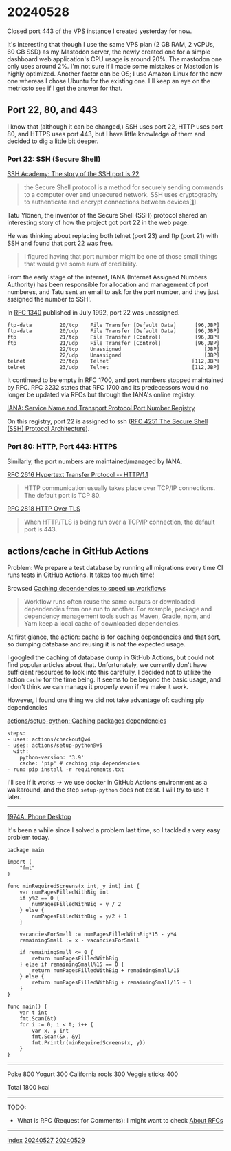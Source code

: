 <head><meta name="viewport" content="width=device-width, initial-scale=1.0, user-scalable=yes" /><meta charset="UTF-8"></head>

# 20240528

Closed port 443 of the VPS instance I created yesterday for now.

It\'s interesting that though I use the same VPS plan (2 GB RAM, 2 vCPUs, 60 GB SSD) as my Mastodon server, the newly created one for a simple dashboard web application\'s CPU usage is around 20%. The mastodon one only uses around 2%. I\'m not sure if I made some mistakes or Mastodon is highly optimized. Another factor can be OS; I use Amazon Linux for the new one whereas I chose Ubuntu for the existing one. I\'ll keep an eye on the metricsto see if I get the answer for that.

## Port 22, 80, and 443

I know that (although it can be changed,) SSH uses port 22, HTTP uses port 80, and HTTPS uses port 443, but I have little knowledge of them and decided to dig a little bit deeper.

### Port 22: SSH (Secure Shell)

[SSH Academy: The story of the SSH port is 22](https://www.ssh.com/academy/ssh/port)

> the Secure Shell protocol is a method for securely sending commands to a computer over and unsecured network. SSH uses cryptography to authenticate and encrypt connections between devices[[1](https://www.cloudflare.com/learning/access-management/what-is-ssh/)].

Tatu Ylönen, the inventor of the Secure Shell (SSH) protocol shared an interesting story of how the project got port 22 in the web page.

He was thinking about replacing both telnet (port 23) and ftp (port 21) with SSH and found that port 22 was free.

> I figured having that port number might be one of those small things that would give some aura of credibility.

From the early stage of the internet, IANA (Internet Assigned Numbers Authority) has been responsible for allocation and management of port numberes, and Tatu sent an email to ask for the port number, and they just assigned the number to SSH!.

In [RFC 1340](https://datatracker.ietf.org/doc/html/rfc1340) published in July 1992, port 22 was unassigned.

```
ftp-data         20/tcp    File Transfer [Default Data]      [96,JBP]
ftp-data         20/udp    File Transfer [Default Data]      [96,JBP]
ftp              21/tcp    File Transfer [Control]           [96,JBP]
ftp              21/udp    File Transfer [Control]           [96,JBP]
                 22/tcp    Unassigned                           [JBP]
                 22/udp    Unassigned                           [JBP]
telnet           23/tcp    Telnet                           [112,JBP]
telnet           23/udp    Telnet                           [112,JBP]
```

It continued to be empty in RFC 1700, and port numbers stopped maintained by RFC. RFC 3232 states that RFC 1700 and its predecessors would no longer be updated via RFCs but through the IANA\'s online registry.

[IANA: Service Name and Transport Protocol Port Number Registry](https://www.iana.org/assignments/service-names-port-numbers/service-names-port-numbers.xhtml)

On this registry, port 22 is assigned to ssh ([RFC 4251 The Secure Shell (SSH) Protocol Architecture](https://www.rfc-editor.org/rfc/rfc4251.html)).

### Port 80: HTTP, Port 443: HTTPS

Similarly, the port numbers are maintained/managed by IANA.

[RFC 2616 Hypertext Transfer Protocol -- HTTP/1.1](https://datatracker.ietf.org/doc/html/rfc2616)

> HTTP communication usually takes place over TCP/IP connections. The default port is TCP 80.

[RFC 2818 HTTP Over TLS](https://datatracker.ietf.org/doc/html/rfc2818)

> When HTTP/TLS is being run over a TCP/IP connection, the default port is 443.

## actions/cache in GitHub Actions

Problem: We prepare a test database by running all migrations every time CI runs tests in GitHub Actions. It takes too much time!

Browsed [Caching dependencies to speed up workflows](https://docs.github.com/en/actions/using-workflows/caching-dependencies-to-speed-up-workflows)

> Workflow runs often reuse the same outputs or downloaded dependencies from one run to another. For example, package and dependency management tools such as Maven, Gradle, npm, and Yarn keep a local cache of downloaded dependencies.

At first glance, the action: cache is for caching dependencies and that sort, so dumping database and reusing it is not the expected usage. 

I googled the caching of database dump in GitHub Actions, but could not find popular articles about that. Unfortunately, we currently don\'t have sufficient resources to look into this carefully, I decided not to utilize the action `cache` for the time being. It seems to be beyond the basic usage, and I don\'t think we can manage it properly even if we make it work.

However, I found one thing we did not take advantage of: caching pip dependencies

[actions/setup-python: Caching packages dependencies](https://github.com/actions/setup-python?tab=readme-ov-file#caching-packages-dependencies)

```
steps:
- uses: actions/checkout@v4
- uses: actions/setup-python@v5
  with:
    python-version: '3.9'
    cache: 'pip' # caching pip dependencies
- run: pip install -r requirements.txt
```

I'll see if it works -> we use docker in GitHub Actions environment as a walkaround, and the step `setup-python` does not exist. I will try to use it later.

---

[1974A. Phone Desktop](https://codeforces.com/problemset/problem/1974/A)

It\'s been a while since I solved a problem last time, so I tackled a very easy problem today.

```
package main

import (
	"fmt"
)

func minRequiredScreens(x int, y int) int {
	var numPagesFilledWithBig int
	if y%2 == 0 {
		numPagesFilledWithBig = y / 2
	} else {
		numPagesFilledWithBig = y/2 + 1
	}

	vacanciesForSmall := numPagesFilledWithBig*15 - y*4
	remainingSmall := x - vacanciesForSmall

	if remainingSmall <= 0 {
		return numPagesFilledWithBig
	} else if remainingSmall%15 == 0 {
		return numPagesFilledWithBig + remainingSmall/15
	} else {
		return numPagesFilledWithBig + remainingSmall/15 + 1
	}
}

func main() {
	var t int
	fmt.Scan(&t)
	for i := 0; i < t; i++ {
		var x, y int
		fmt.Scan(&x, &y)
		fmt.Println(minRequiredScreens(x, y))
	}
}
```

---

Poke 800
Yogurt 300
California rools 300
Veggie sticks 400

Total 1800 kcal

---

TODO:

- What is RFC (Request for Comments): I might want to check [About RFCs](https://www.ietf.org/process/rfcs/)

---

[index](../../index.html)
[20240527](20240527.html)
[20240529](20240529.html)
